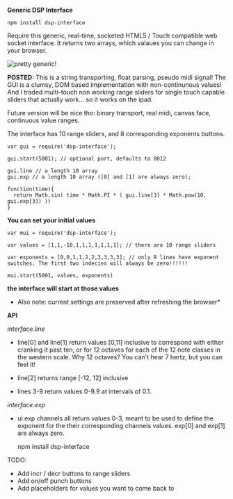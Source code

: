 **Generic DSP Interface**

    npm install dsp-interface

Require this generic, real-time, socketed HTML5 / Touch compatible web socket interface. It returns two arrays, which valaues you can change in your browser.

![pretty generic!](http://i.imgur.com/ix99W.jpg)

**POSTED:** This is a string transporting, float parsing, pseudo midi signal! The GUI is a clumsy, DOM based implementation with non-continunous values! And I traded multi-touch non working range sliders for single touch capable sliders that actually work... so it works on the ipad.

Future version will be nice tho: binary transport, real midi, canvas face, continuous value ranges.

The interface has 10 range sliders, and 8 corresponding exponents buttons.

    var gui = require('dsp-interface');

    gui.start(5001); // optional port, defaults to 8012

    gui.line // a length 10 array
    gui.exp // a length 10 array ([0] and [1] are always zero);

    function(time){
      return Math.sin( time * Math.PI * ( gui.line[3] * Math.pow(10, gui.exp[3]) ))
    }

**You can set your initial values**

    var mui = require('dsp-interface');

    var values = [1,1,-10,1,1,1,1,1,1,1]; // there are 10 range sliders

    var exponents = [0,0,1,1,2,2,3,3,3,3]; // only 8 lines have exponent switches. The first two indecies will always be zero!!!!!!

    mui.start(5001, values, exponents)

**the interface will start at those values**

* Also note: current settings are preserved after refreshing the browser*

**API**

*interface.line*

* line[0] and line[1] return values [0,11] inclusive to correspond with either cranking it past ten, or for 12 octaves for each of the 12 note classes in the western scale. Why 12 octaves? You can't hear 7 hertz, but you can feel it!

* line[2] returns range [-12, 12] inclusive 

* lines 3-9 return values 0-9.9 at intervals of 0.1. 

*interface.exp*

* ui.exp channels all return values 0-3, meant to be used to define the exponent for the their corresponding channels values. exp[0] and exp[1] are always zero.

    npm install dsp-interface


TODO:

* Add incr / decr buttons to range sliders
* Add on/off punch buttons
* Add placeholders for values you want to come back to